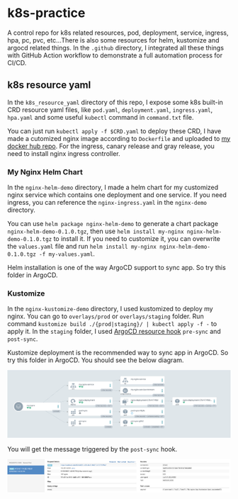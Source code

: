 # k8s-practice

A control repo for k8s related resources, pod, deployment, service, ingress, hpa, pc, pvc, etc...There is also some resources for helm, kustomize and argocd related things. In the `.github` directory, I integrated all these things with GitHub Action workflow to demonstrate a full automation process for CI/CD.



## k8s resource yaml

In the `k8s_resource_yaml` directory of this repo, I expose some k8s built-in CRD resource yaml files, like `pod.yaml`, `deployment.yaml`, `ingress.yaml`, `hpa.yaml` and some useful `kubectl` command in `command.txt` file.

You can just run `kubectl apply -f $CRD.yaml` to deploy these CRD, I have made a cutomized nginx image according to `Dockerfile` and uploaded to [my docker hub repo](https://hub.docker.com/repository/docker/dhutsj/nginx/general). For the ingress, canary release and gray release, you need to install nginx ingress controller.

### My Nginx Helm Chart

In the `nginx-helm-demo` directory, I made a helm chart for my customized nginx service which contains one deployment and one service. If you need ingress, you can reference the `nginx-ingress.yaml` in the `nginx-demo` directory.

You can use `helm package nginx-helm-demo` to generate a chart package `nginx-helm-demo-0.1.0.tgz`, then use `helm install my-nginx nginx-helm-demo-0.1.0.tgz` to install it. If you need to customize it, you can overwrite the `values.yaml` file and run `helm install my-nginx nginx-helm-demo-0.1.0.tgz -f my-values.yaml`.

Helm installation is one of the way ArgoCD support to sync app. So try this folder in ArgoCD.

### Kustomize

In the `nginx-kustomize-demo` directory, I used kustomized to deploy my nginx. You can go to `overlays/prod` or `overlays/staging` folder. Run command `kustomize build ./{prod|staging}/ | kubectl apply -f -` to apply it. In the `staging` folder, I used [ArgoCD resource hook](https://argo-cd.readthedocs.io/en/stable/user-guide/resource_hooks/) `pre-sync` and `post-sync`.

Kustomize deployment is the recommended way to sync app in ArgoCD. So try this folder in ArgoCD. You should see the below diagram.

![alt ArgoCD](img/argocd.png)

You will get the message triggered by the `post-sync` hook.

![alt webhook](img/webhook.png)
